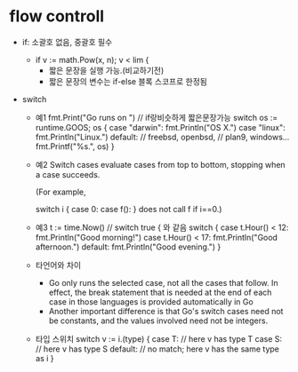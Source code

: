 # flow controll

- if: 소괄호 없음, 중괄호 필수
  - if v := math.Pow(x, n); v < lim {
    - 짧은 문장을 실행 가능.(비교하기전)
    - 짧은 문장의 변수는 if-else 블록 스코프로 한정됨

- switch
  - 예1
    fmt.Print("Go runs on ")
    // if랑비슷하게 짧은문장가능
    switch os := runtime.GOOS; os {
    case "darwin":
      fmt.Println("OS X.")
    case "linux":
      fmt.Println("Linux.")
    default:
      // freebsd, openbsd,
      // plan9, windows...
      fmt.Printf("%s.", os)
    }

  - 예2
    Switch cases evaluate cases from top to bottom, stopping when a case succeeds.

    (For example,

    switch i {
    case 0:
    case f():
    }
    does not call f if i==0.)

  - 예3
    t := time.Now()
    // switch true { 와 같음
    switch {
    case t.Hour() < 12:
      fmt.Println("Good morning!")
    case t.Hour() < 17:
      fmt.Println("Good afternoon.")
    default:
      fmt.Println("Good evening.")
    }

  - 타언어와 차이
    - Go only runs the selected case, not all the cases that follow. In effect, the break statement that is needed at the end of each case in those languages is provided automatically in Go
    - Another important difference is that Go's switch cases need not be constants, and the values involved need not be integers.

  - 타입 스위치
    switch v := i.(type) {
    case T:
        // here v has type T
    case S:
        // here v has type S
    default:
        // no match; here v has the same type as i
    }
